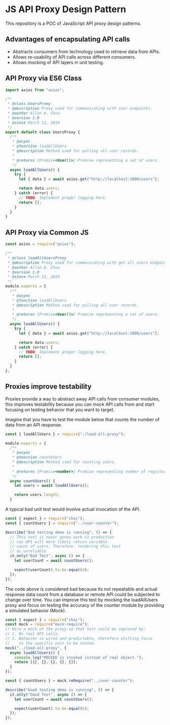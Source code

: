 # JS API Proxy Design Pattern
This repository is a POC of JavaScript API proxy design patterns. 

## Advantages of encapsulating API calls

- Abstracts consumers from technology used to retrieve data from APIs.
- Allows re-usability of API calls across different consumers.
- Allows mocking of API layers in unit testing.

## API Proxy via ES6 Class

```js
import axios from "axios";

/**
 * @class UsersProxy
 * @description Proxy used for communicating with user endpoints.
 * @author Allan A. Chua
 * @version 1.0
 * @since March 12, 2019
 */
export default class UsersProxy {
  /**
   * @async
   * @function loadAllUsers
   * @description Method used for pulling all user records.
   *
   * @returns {Promise<User[]>} Promise representing a set of users.
   */
  async loadAllUsers() {
    try {
      let { data } = await axios.get("http://localhost:3000/users");

      return data.users;
    } catch (error) {
      // TODO: Implement proper logging here.
      return [];
    }
  }
}
```

## API Proxy via Common JS

```js
const axios = require("axios");

/**
 * @class loadAllUsersProxy
 * @description Proxy used for communicating with get all users endpoints.
 * @author Allan A. Chua
 * @version 1.0
 * @since March 12, 2019
 */
module.exports = {
  /**
   * @async
   * @function loadAllUsers
   * @description Method used for pulling all user records.
   *
   * @returns {Promise<User[]>} Promise representing a set of users.
   */
  async loadAllUsers() {
    try {
      let { data } = await axios.get("http://localhost:3000/users");

      return data.users;
    } catch (error) {
      // TODO: Implement proper logging here.
      return [];
    }
  }
};
```

## Proxies improve testability

Proxies provide a way to abstract away API calls from consumer modules, this improves testability because you can mock API calls from and start focusing on testing behavior that you want to target.

Imagine that you have to test the module below that counts the number of data from an API response.

```js
const { loadAllUsers } = require("./load-all-proxy");

module.exports = {
  /**
   * @async
   * @function countUsers
   * @description Method used for counting users.
   *
   * @returns {Promise<number>} Promise representing number of registered users.
   */
  async countUsers() {
    let users = await loadAllUsers();

    return users.length;
  }
```

A typical bad unit test would involve actual invocation of the API.

```js
const { expect } = require("chai");
const { countUsers } = require("../user-counter");

describe("Bad testing demo is running", () => {
  // This test is never gonna work in production
  // coz API will more likely return variable
  // count of users. Therefore, rendering this test
  // as unreliable
  it.only("Bad Test", async () => {
    let userCount = await countUsers();

    expect(userCount).to.be.equal(4);
  });
});
```

The code above is considered bad because its not repeatable and actual response data count from a database or remote API could be subjected to change over time. You can improve this test by mocking the loadAllUsers proxy and focus on testing the accuracy of the counter module by providing a simulated behavior (Mock).

```js
const { expect } = require("chai");
const mock = require("mock-require");
// Wire a mock of the proxy so that test could be improved by:
// 1. No real API calls.
// 2. Behavior is wired and predictable, therefore shifting focus
//    to the specific unit to be tested.
mock("../load-all-proxy", {
  async loadAllUsers() {
    console.log("MOCKED is invoked instead of real object.");
    return [{}, {}, {}, {}, {}];
  }
});

const { countUsers } = mock.reRequire("../user-counter");

describe("Good testing demo is running", () => {
  it.only("Good Test", async () => {
    let userCount = await countUsers();

    expect(userCount).to.be.equal(5);
  });
});
```
